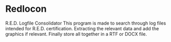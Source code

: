# Redlocon
R.E.D. Logfile Consolidator
This program is made to search through log files intended for R.E.D. certification. Extracting the relevant data and add the graphics if relevant. Finally store all together in a RTF or DOCX file. 
